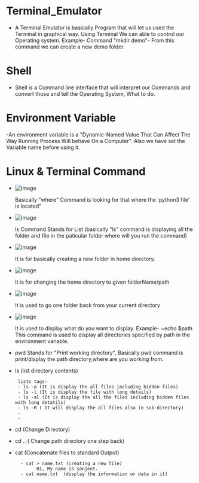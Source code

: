 #  Terminal_Emulator
 - A Terminal Emulator is basically Program that will let us used the Terminal in graphical way. Using Terminal We can able to control our Operating system.
 Example- Command "mkdir demo"- From this command we can create a new demo folder.  
#  Shell
 - Shell is a Command line interface that will interpret our Commands and convert those and tell the Operating System, What to do.

#  Environment Variable
  -An environment variable is a "Dynamic-Named Value That Can Affect The Way Running Process Will behave On a Computer". Also we have set the Variable name before using it.

#  Linux & Terminal Command
 -  ![image](https://user-images.githubusercontent.com/89514486/156747336-bfda4884-e39d-4e4f-bed9-6069b6919ae6.png)
           
      Basically "where" Command is looking for that where the 'python3 file' is located"
 - ![image](https://user-images.githubusercontent.com/89514486/156747456-0759f75f-9153-42e5-a3de-1f6e17dec6c3.png)
           
      ls Command Stands for List (basically "ls" command is displaying all the folder and file in the paticular folder where will you run the command)
      
 - ![image](https://user-images.githubusercontent.com/89514486/156866629-9b80e303-9dd2-4cbe-bcec-2ad3a00b80af.png)
 
    It is for basically creating a new folder in home directory.
    
 - ![image](https://user-images.githubusercontent.com/89514486/156866670-2846c437-d8bd-4453-93fc-d2a2ed6d08d9.png)
 
    It is for changing the home directory to given folderName/path
 - ![image](https://user-images.githubusercontent.com/89514486/156866700-9bdf11b0-2d1a-4456-b018-ff08da1944e3.png)
 
    It is used to go one folder back from your current directory
 - ![image](https://user-images.githubusercontent.com/89514486/156867236-bdbdd37a-dd3e-42f8-8cf3-2cc338a8dc59.png)
 
    It is used to display what do you want to display.
    Example- ~echo $path
              This command is used to display all directories specified by path in the environment variable.
              
  - pwd
    Stands for "Print working directory", Basically pwd command is print/display the path directory,where are you working from.
 
 - ls (list directory contents)
    
        lists tags-
        - ls -a (It is display the all files including hidden files)
        - ls -l (It is display the file with long details)
        - ls -al (It is display the all the files including hidden files with long detatils)
        - ls -R ( It will display the all files also in sub-directory)
        - 
        - 
    
 - cd (Change Directory)
 - cd .. ( Change path directory one step back)
 
 - cat (Concatenate files to standard Output)
             
         - cat > name.txt (creating a new file)
               Hi, My name is sanjeet.
         - cat name.txt  (display the information or data in it)
   
 
